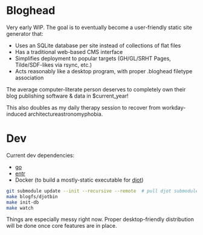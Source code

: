 # Bloghead

Very early WIP.
The goal is to eventually become a user-friendly static site generator that:

- Uses an SQLite database per site instead of collections of flat files
- Has a traditional web-based CMS interface
- Simplifies deployment to popular targets (GH/GL/SRHT Pages, Tilde/SDF-likes via rsync, etc.)
- Acts reasonably like a desktop program, with proper .bloghead filetype association

The average computer-literate person deserves to completely own their blog
publishing software & data in $current_year!

This also doubles as my daily therapy session to recover from workday-induced
architectureastronomyphobia.

# Dev

Current dev dependencies:

- [go](https://go.dev/)
- [entr](https://eradman.com/entrproject/)
- Docker (to build a mostly-static executable for [djot](https://github.com/jgm/djot))

```sh
git submodule update --init --recursive --remote  # pull djot submodule
make blogfs/djotbin
make init-db
make watch
```

Things are especially messy right now. Proper desktop-friendly distribution
will be done once core features are in place.
